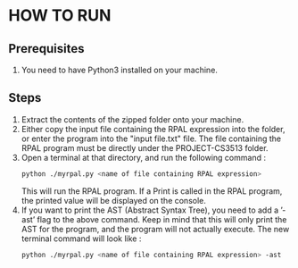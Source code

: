 # HOW TO RUN

## Prerequisites

1. You need to have Python3 installed on your machine.

## Steps

1. Extract the contents of the zipped folder onto your machine.
2. Either copy the input file containing the RPAL expression into the folder, or enter the program into the
   "input file.txt" file. The file containing the RPAL program must be directly under the PROJECT-CS3513
   folder.
3. Open a terminal at that directory, and run the following command :
   ```bash
   python ./myrpal.py <name of file containing RPAL expression>
   ```
   This will run the RPAL program. If a Print is called in the RPAL program, the printed value will be displayed
   on the console.
4. If you want to print the AST (Abstract Syntax Tree), you need to add a ’-ast’ flag to the above command.
   Keep in mind that this will only print the AST for the program, and the program will not actually execute.
   The new terminal command will look like :
   ```bash
   python ./myrpal.py <name of file containing RPAL expression> -ast
   ```
